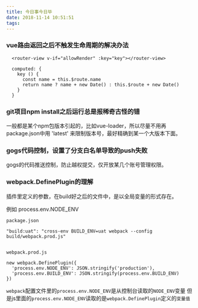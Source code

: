 ```yaml
---
title: 今日事今日毕
date: 2018-11-14 10:51:51
tags:
---
```


### vue路由返回之后不触发生命周期的解决办法


```
  <router-view v-if="allowRender" :key="key"></router-view>

  computed: {
    key () {
      const name = this.$route.name
      return name ? name + new Date() : this.$route + new Date()
    }
  }
```

### git项目npm install之后运行总是报稀奇古怪的错

一般都是某个npm包版本引起的，比如vue-loader，所以尽量不用再package.json中用 'latest' 来限制版本号，最好精确到某一个大版本下面。


### gogs代码控制，设置了分支白名单导致的push失败

gogs的代码推送控制，防止越权提交，仅开放某几个账号管理权限。

### webpack.DefinePlugin的理解

插件里定义的参数，在build好之后的文件中，是以全局变量的形式存在。

例如 process.env.NODE_ENV

```
package.json

"build:uat": "cross-env BUILD_ENV=uat webpack --config build/webpack.prod.js"


webpack.prod.js

new webpack.DefinePlugin({
  'process.env.NODE_ENV': JSON.stringify('production'),
  'process.env.BUILD_ENV': JSON.stringify(process.env.BUILD_ENV)
})
```

`webpack`配置文件里的`process.env.NODE_ENV`是从控制台读取的`NODE_ENV`变量
但是js里面的`process.env.NODE_ENV`读取的是`webpack.DefinePlugin`定义的`变量值`
